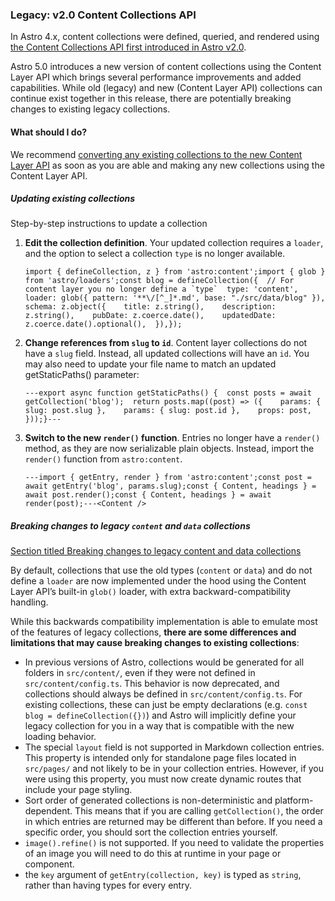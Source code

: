 ### Legacy: v2.0 Content Collections API

In Astro 4.x, content collections were defined, queried, and rendered using [the Content Collections API first introduced in Astro v2.0](https://astro.build/blog/introducing-content-collections/).

Astro 5.0 introduces a new version of content collections using the Content Layer API which brings several performance improvements and added capabilities. While old (legacy) and new (Content Layer API) collections can continue exist together in this release, there are potentially breaking changes to existing legacy collections.

#### What should I do?

We recommend [converting any existing collections to the new Content Layer API](https://5-0-0-beta.docs.astro.build/en/guides/upgrade-to/v5/#updating-existing-collections) as soon as you are able and making any new collections using the Content Layer API.

##### Updating existing collections

Step-by-step instructions to update a collection

1.  **Edit the collection definition**. Your updated collection requires a `loader`, and the option to select a collection `type` is no longer available.

    ```
    import { defineCollection, z } from 'astro:content';import { glob } from 'astro/loaders';const blog = defineCollection({  // For content layer you no longer define a `type`  type: 'content',  loader: glob({ pattern: '**\/[^_]*.md', base: "./src/data/blog" }),  schema: z.object({    title: z.string(),    description: z.string(),    pubDate: z.coerce.date(),    updatedDate: z.coerce.date().optional(),  }),});
    ```

2.  **Change references from `slug` to `id`**. Content layer collections do not have a `slug` field. Instead, all updated collections will have an `id`. You may also need to update your file name to match an updated getStaticPaths() parameter:

    ```
    ---export async function getStaticPaths() {  const posts = await getCollection('blog');  return posts.map((post) => ({    params: { slug: post.slug },    params: { slug: post.id },    props: post,  }));}---
    ```

3.  **Switch to the new `render()` function**. Entries no longer have a `render()` method, as they are now serializable plain objects. Instead, import the `render()` function from `astro:content`.

    ```
    ---import { getEntry, render } from 'astro:content';const post = await getEntry('blog', params.slug);const { Content, headings } = await post.render();const { Content, headings } = await render(post);---<Content />
    ```

##### Breaking changes to legacy `content` and `data` collections

[Section titled Breaking changes to legacy content and data collections](https://5-0-0-beta.docs.astro.build/en/guides/upgrade-to/v5/#breaking-changes-to-legacy-content-and-data-collections)

By default, collections that use the old types (`content` or `data`) and do not define a `loader` are now implemented under the hood using the Content Layer API’s built-in `glob()` loader, with extra backward-compatibility handling.

While this backwards compatibility implementation is able to emulate most of the features of legacy collections, **there are some differences and limitations that may cause breaking changes to existing collections**:

- In previous versions of Astro, collections would be generated for all folders in `src/content/`, even if they were not defined in `src/content/config.ts`. This behavior is now deprecated, and collections should always be defined in `src/content/config.ts`. For existing collections, these can just be empty declarations (e.g. `const blog = defineCollection({})`) and Astro will implicitly define your legacy collection for you in a way that is compatible with the new loading behavior.
- The special `layout` field is not supported in Markdown collection entries. This property is intended only for standalone page files located in `src/pages/` and not likely to be in your collection entries. However, if you were using this property, you must now create dynamic routes that include your page styling.
- Sort order of generated collections is non-deterministic and platform-dependent. This means that if you are calling `getCollection()`, the order in which entries are returned may be different than before. If you need a specific order, you should sort the collection entries yourself.
- `image().refine()` is not supported. If you need to validate the properties of an image you will need to do this at runtime in your page or component.
- the `key` argument of `getEntry(collection, key)` is typed as `string`, rather than having types for every entry.
